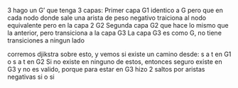 
3
hago un G’ que tenga 3 capas:
Primer capa G1 identico a G pero que en cada nodo donde sale una arista de peso negativo traiciona al nodo equivalente pero en la capa 2 G2
Segunda capa G2 que hace lo mismo que la anterior, pero transiciona a la capa G3
La capa G3 es como G, no tiene transiciones a ningun lado

corremos djikstra sobre esto, y vemos si existe un camino desde:
s a t en G1 o s a t en G2
Si no existe en ninguno de estos, entonces seguro existe en G3 y no es valido, porque para estar en G3 hizo 2 saltos por aristas negativas si o si

